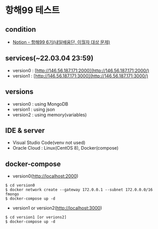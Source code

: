 # 항해99 테스트

## condition

- [Notion - 항해99 6기(내일배움단, 이월자 대상 문제)](https://teamsparta.notion.site/99-6-1410a5c9c3eb48af8887f283a9e531bc)

## services(~22.03.04 23:59)

- version0 : [http://146.56.187.171:2000](http://146.56.187.171:2000/)
- version1 : [http://146.56.187.171:3000](http://146.56.187.171:3000/)

## versions

- version0 : using MongoDB
- version1 : using json
- version2 : using memory(variables)

## IDE & server

- Visual Studio Code(venv not used)
- Oracle Cloud : Linux(CentOS 8), Docker(compose)

## docker-compose

- version0([http://localhost:2000](http://localhost:2000))

```
$ cd version0
$ docker network create --gateway 172.0.0.1 --subnet 172.0.0.0/16 fmongo
$ docker-compose up -d
```

- version1 or version2([http://localhost:3000](http://localhost:3000))

```
$ cd version1 [or verions2]
$ docker-compose up -d
```
